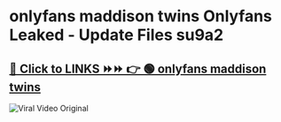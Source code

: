 
 # onlyfans maddison twins Onlyfans Leaked - Update Files su9a2

## <h2><a href="https://clipsfans.com/onlyfans_maddison_twins&ref=git">🔗 Click to LINKS ⏩⏩ 👉 🟢 onlyfans maddison twins </a></h2>

<a href="https://clipsfans.com/onlyfans_maddison_twins&ref=git" rel="nofollow" data-target="animated-image.originalLink"><img src="https://i.ibb.co.com/xMMVF88/686577567.gif" alt="Viral Video Original" style="max-width: 100%; display: inline-block;" data-target="animated-image.originalImage"></a>

